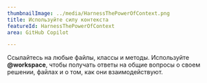 ```yaml
---
thumbnailImage: ../media/HarnessThePowerOfContext.png
title: Используйте силу контекста
featureId: HarnessThePowerOfContext
area: GitHub Copilot

---
```



Ссылайтесь на любые файлы, классы и методы. Используйте **@workspace**, чтобы получать ответы на общие вопросы о своем решении, файлах и о том, как они взаимодействуют.

